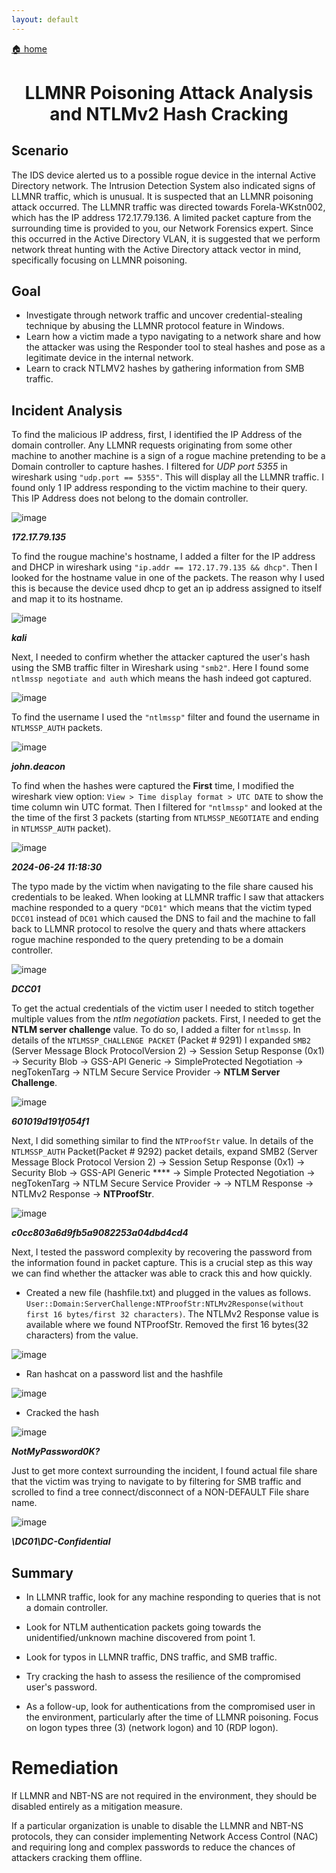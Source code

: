 ```yaml
---
layout: default
---
```


[🏠 home](../)

<h1 style="text-align: center;">LLMNR Poisoning Attack Analysis and NTLMv2 Hash Cracking</h1>

## Scenario
The IDS device alerted us to a possible rogue device in the internal Active Directory network. The Intrusion Detection System also indicated signs of LLMNR traffic, which is unusual. It is suspected that an LLMNR poisoning attack occurred. The LLMNR traffic was directed towards Forela-WKstn002, which has the IP address 172.17.79.136. A limited packet capture from the surrounding time is provided to you, our Network Forensics expert. Since this occurred in the Active Directory VLAN, it is suggested that we perform network threat hunting with the Active Directory attack vector in mind, specifically focusing on LLMNR poisoning.

## Goal
- Investigate through network traffic and uncover credential-stealing technique by abusing the LLMNR protocol feature in Windows. 
- Learn how a victim made a typo navigating to a network share and how the attacker was using the Responder tool to steal hashes and pose as a legitimate device in the internal network. 
- Learn to crack NTLMV2 hashes by gathering information from SMB traffic.

## Incident Analysis
To find the malicious IP address, first, I identified the IP Address of the domain controller. Any LLMNR requests originating from some other machine to another machine is a sign of a rogue machine pretending to be a Domain controller to capture hashes. I filtered for *UDP port 5355* in wireshark using `"udp.port == 5355"`. This will display all the LLMNR traffic. I found only 1 IP address responding to the victim machine to their query. This IP Address does not belong to the domain controller.

![image](https://github.com/user-attachments/assets/cb76d69f-1342-4325-9594-3d8a6a5cfe97)

***172.17.79.135***

To find the rougue machine's hostname, I added a filter for the IP address and DHCP in wireshark using `"ip.addr == 172.17.79.135 && dhcp"`. Then I looked for the hostname value in one of the packets. The reason why I used this is because the device used dhcp to get an ip address assigned to itself and map it to its hostname.

![image](https://github.com/user-attachments/assets/67ed17fe-da79-4151-9cb2-0bdf664c5c47)

***kali***

Next, I needed to confirm whether the attacker captured the user's hash using the SMB traffic filter in Wireshark using `"smb2"`. Here I found some `ntlmssp negotiate and auth` which means the hash indeed got captured.

![image](https://github.com/user-attachments/assets/73e207f2-bf3c-45f6-81ca-667c21cf1e7c)

To find the username I used the `"ntlmssp"` filter and found the username in `NTLMSSP_AUTH` packets.

![image](https://github.com/user-attachments/assets/2ab80ae8-9a01-4be0-ae6a-aed1a9a35751)

***john.deacon***

To find when the hashes were captured the **First** time, I modified the wireshark view option: `View > Time display format > UTC DATE` to show the time column win UTC format. Then I filtered for `"ntlmssp"` and looked at the the time of the first 3 packets (starting from `NTLMSSP_NEGOTIATE` and ending in `NTLMSSP_AUTH` packet).

![image](https://github.com/user-attachments/assets/17df8e8d-99a1-44c5-9be9-e52bf6041263)

***2024-06-24 11:18:30***

The typo made by the victim when navigating to the file share caused his credentials to be leaked. When looking at LLMNR traffic I saw that attackers machine responded to a query `"DC01"` which means that the victim typed `DCC01` instead of `DC01` which caused the DNS to fail and the machine to fall back to LLMNR protocol to resolve the query and thats where attackers rogue machine responded to the query pretending to be a domain controller.

![image](https://github.com/user-attachments/assets/750c7e6c-06c1-4786-93ba-86cce20ef855)

***DCC01***

To get the actual credentials of the victim user I needed to stitch together multiple values from the *ntlm negotiation* packets. First, I needed to get the **NTLM server challenge** value. To do so, I added a filter for `ntlmssp`. In details of the `NTLMSSP_CHALLENGE PACKET` (Packet # 9291) I expanded `SMB2` (Server Message Block ProtocolVersion 2) -> Session Setup Response (0x1) -> Security Blob -> GSS-API Generic -> SimpleProtected Negotiation -> negTokenTarg -> NTLM Secure Service Provider -> **NTLM Server Challenge**.

![image](https://github.com/user-attachments/assets/bd29aa2c-f323-448c-a727-5726a808fb92)

***601019d191f054f1***

Next, I did something similar to find the `NTProofStr` value. In details of the `NTLMSSP_AUTH` Packet(Packet # 9292) packet details, expand SMB2 (Server Message Block Protocol Version 2) -> Session Setup Response (0x1) -> Security Blob -> GSS-API Generic **** -> Simple Protected Negotiation -> negTokenTarg -> NTLM Secure Service Provider -> -> NTLM Response -> NTLMv2 Response -> **NTProofStr**.

![image](https://github.com/user-attachments/assets/3fb03647-be4d-4a8c-9d55-fe28213ce34d)

***c0cc803a6d9fb5a9082253a04dbd4cd4***

Next, I tested the password complexity by recovering the password from the information found in packet capture. This is a crucial step as this way we can find whether the attacker was able to crack this and how quickly.

- Created a new file (hashfile.txt) and plugged in the values as follows. `User::Domain:ServerChallenge:NTProofStr:NTLMv2Response(without first 16 bytes/first 32 characters)`. The NTLMv2 Response value is available where we found NTProofStr. Removed the first 16 bytes(32 characters) from the value.

![image](https://github.com/user-attachments/assets/4129338a-3a64-4a4f-ad94-104d4273c2df)

-  Ran hashcat on a password list and the hashfile

![image](https://github.com/user-attachments/assets/f35f5a0b-e5c0-435c-ae4d-33a4c5908ed1)

- Cracked the hash

![image](https://github.com/user-attachments/assets/cf65dc9c-73db-41bf-81aa-e011c39d863e)

***NotMyPassword0K?***

Just to get more context surrounding the incident, I found actual file share that the victim was trying to navigate to by filtering for SMB traffic and scrolled to find a tree connect/disconnect of a NON-DEFAULT File share name.

![image](https://github.com/user-attachments/assets/7b5b0bcd-0d0a-4ca0-bb31-63a26d34d151)

***\\DC01\DC-Confidential***

## Summary

- In LLMNR traffic, look for any machine responding to queries that is not a domain controller.

- Look for NTLM authentication packets going towards the unidentified/unknown machine discovered from point 1.

- Look for typos in LLMNR traffic, DNS traffic, and SMB traffic.

- Try cracking the hash to assess the resilience of the compromised user's password.

- As a follow-up, look for authentications from the compromised user in the environment, particularly after the time of LLMNR poisoning. Focus on logon types three (3) (network logon) and 10 (RDP logon).

# Remediation
If LLMNR and NBT-NS are not required in the environment, they should be disabled entirely as a mitigation measure.

If a particular organization is unable to disable the LLMNR and NBT-NS protocols, they can consider implementing Network Access Control (NAC) and requiring long and complex passwords to reduce the chances of attackers cracking them offline.

